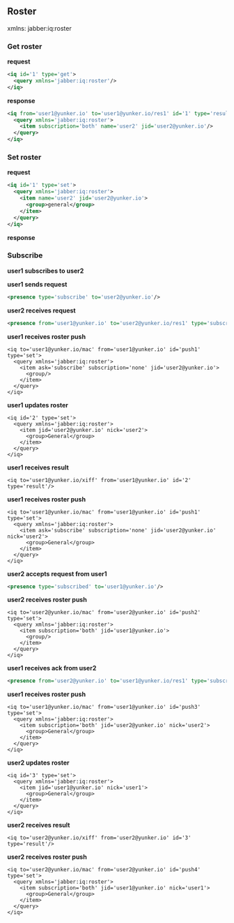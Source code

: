 ## Roster

xmlns: jabber:iq:roster

### Get roster

__request__
```xml
<iq id='1' type='get'>
  <query xmlns='jabber:iq:roster'/>
</iq>
```

__response__
```xml
<iq from='user1@yunker.io' to='user1@yunker.io/res1' id='1' type='result'>
  <query xmlns='jabber:iq:roster'>
    <item subscription='both' name='user2' jid='user2@yunker.io'/>
  </query>
</iq>
```

### Set roster

__request__
```xml
<iq id='1' type='set'>
  <query xmlns='jabber:iq:roster'>
    <item name='user2' jid='user2@yunker.io'>
      <group>general</group>
    </item>
  </query>
</iq>
```

__response__


### Subscribe

__user1 subscribes to user2__

__user1 sends request__
```xml
<presence type='subscribe' to='user2@yunker.io'/>
```

__user2 receives request__
```xml
<presence from='user1@yunker.io' to='user2@yunker.io/res1' type='subscribe'/>
```

__user1 receives roster push__
```
<iq to='user1@yunker.io/mac' from='user1@yunker.io' id='push1' type='set'>
  <query xmlns='jabber:iq:roster'>
    <item ask='subscribe' subscription='none' jid='user2@yunker.io'>
      <group/>
    </item>
  </query>
</iq>
```


__user1 updates roster__
```
<iq id='2' type='set'>
  <query xmlns='jabber:iq:roster'>
    <item jid='user2@yunker.io' nick='user2'>
      <group>General</group>
    </item>
  </query>
</iq>
```

__user1 receives result__
```
<iq to='user1@yunker.io/xiff' from='user1@yunker.io' id='2' type='result'/>
```

__user1 receives roster push__
```
<iq to='user1@yunker.io/mac' from='user1@yunker.io' id='push1' type='set'>
  <query xmlns='jabber:iq:roster'>
    <item ask='subscribe' subscription='none' jid='user2@yunker.io' nick='user2'>
      <group>General</group>
    </item>
  </query>
</iq>
```


__user2 accepts request from user1__
```xml
<presence type='subscribed' to='user1@yunker.io'/>
```

__user2 receives roster push__
```
<iq to='user2@yunker.io/mac' from='user2@yunker.io' id='push2' type='set'>
  <query xmlns='jabber:iq:roster'>
    <item subscription='both' jid='user1@yunker.io'>
      <group/>
    </item>
  </query>
</iq>
```

__user1 receives ack from user2__
```xml
<presence from='user2@yunker.io' to='user1@yunker.io/res1' type='subscribed'/>
```

__user1 receives roster push__
```
<iq to='user1@yunker.io/mac' from='user1@yunker.io' id='push3' type='set'>
  <query xmlns='jabber:iq:roster'>
    <item subscription='both' jid='user2@yunker.io' nick='user2'>
      <group>General</group>
    </item>
  </query>
</iq>
```


__user2 updates roster__
```
<iq id='3' type='set'>
  <query xmlns='jabber:iq:roster'>
    <item jid='user1@yunker.io' nick='user1'>
      <group>General</group>
    </item>
  </query>
</iq>
```

__user2 receives result__
```
<iq to='user2@yunker.io/xiff' from='user2@yunker.io' id='3' type='result'/>
```

__user2 receives roster push__
```
<iq to='user2@yunker.io/mac' from='user2@yunker.io' id='push4' type='set'>
  <query xmlns='jabber:iq:roster'>
    <item subscription='both' jid='user1@yunker.io' nick='user1'>
      <group>General</group>
    </item>
  </query>
</iq>
```

